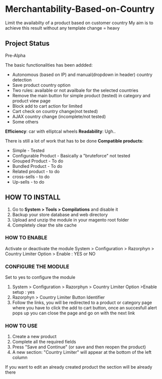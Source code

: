# Merchantability-Based-on-Country
Limit the availabilty of a product based on customer country
My aim is to achieve this result without any template change = heavy

## Project Status
Pre-Alpha

The basic functionalities has been addded:
 * Autonomous (based on IP) and manual(dropdown in header) country detection
 * Save product country option
 * Two rules: available or not availbale for the selected countries
 * Remove the main button for simple product (tested) in category and product view page
 * Block add to cart action for limited
 * Cart check on country change(not tested)
 * AJAX country change (incomplete/not tested)
 * Some others

**Efficiency**: car with elliptcal wheels
**Readability**: Ugh..

There is still a lot of work that has to be done
 **Compatible products**:
  * Simple - Tested
  * Configurable Product - Basically a "bruteforce" not tested
  * Grouped Product - To do
  * Bundled Product - To do
  * Related product - to do
  * cross-sells - to do
  * Up-sells - to do
  
  
## HOW TO INSTALL

 1. Go to **System > Tools > Compilations** and disable it
 2. Backup your store database and web directory
 3. Upload and  unzip the module in your magento root folder
 4. Completely clear the site cache

### HOW TO ENABLE
 Activate or deactivate the module
 System > Configuration > Razorphyn > Country Limiter Option > Enable : YES  or NO

 
### CONFIGURE THE MODULE
  Set to yes to configure the module
  1. System > Configuration > Razorphyn > Country Limiter Option >Enable setup : yes
  2. Razorphyn > Country Limiter Button Identifier
  3. Follow the links, you will be redirected to a product or category page where you have to click the add to cart button, once an succesfull alert pops up you can close the page and go on with the next link
 
### HOW TO USE
 1. Create a new product
 2. Complete all the required fields
 3. Press "Save and Continue" (or save and then reopen the product)
 4. A new section: "Country Limiter" will appear at the bottom of the left column

If you want to edit an already created product the section will be already there
